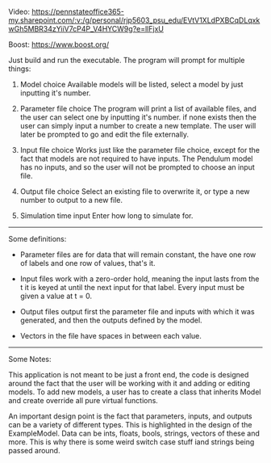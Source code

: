 Video:  https://pennstateoffice365-my.sharepoint.com/:v:/g/personal/rjp5603_psu_edu/EVtV1XLdPXBCqDLqxkwGh5MBR34zYiiV7cP4P_V4HYCW9g?e=llFjxU

Boost: https://www.boost.org/

Just build and run the executable. The program will prompt for multiple things:

1. Model choice
	Available models will be listed, select a model by just inputting it's number.
	
2. Parameter file choice
	The program will print a list of available files, and the user can select one by inputting it's number. if none exists then the 
	user can simply input a number to create a new template. The user will later be prompted to go and edit the file externally. 
	
3. Input file choice
	Works just like the parameter file choice, except for the fact that models are not required to have inputs. The Pendulum model
	has no inputs, and so the user will not be prompted to choose an input file.
	
4. Output file choice
	Select an existing file to overwrite it, or type a new number to output to a new file.

5. Simulation time input
	Enter how long to simulate for.
	
-----------------------------------------------------------------------------------------------------------------------------------------------
Some definitions:

* Parameter files are for data that will remain constant, the have one row of labels and one row of values, that's it.

* Input files work with a zero-order hold, meaning the input lasts from the t it is keyed at until the next input for that label. 
	Every input must be given a value at t = 0.
	
* Output files output first the parameter file and inputs with which it was generated, and then the outputs defined by the model.

* Vectors in the file have spaces in between each value.

-----------------------------------------------------------------------------------------------------------------------------------------------
Some Notes:

This application is not meant to be just a front end, the code is designed around the fact that the user will be working with it and 
adding or editing models. To add new models, a user has to create a class that inherits Model and create override all pure virtual 
functions.

An important design point is the fact that parameters, inputs, and outputs can be a variety of different types. This is highlighted in
the design of the ExampleModel. Data can be ints, floats, bools, strings, vectors of these and more. This is why there is some weird 
switch case stuff iand strings being passed around.
